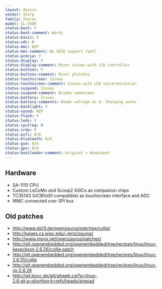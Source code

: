 ```yaml
---
layout: device
vendor: Sharp
family: Zaurus
model: SL-5500
status-boot: Y
status-boot-comment: Works
status-basic: Y
status-udc: N
status-mmc: WIP
status-mmc-comment: No SDIO support (yet)
status-pcmcia: Y
status-display: Y
status-display-comment: Minor issues with LCD controller
status-buttons: Y
status-buttons-comment: Minor glitches
status-touchscreen: Issues
status-touchscreen-comment: Issues with LCD synchronization
status-suspend: Issues
status-suspend-comment: Breaks sometimes
status-battery: Issues
status-battery-comments: Reads voltage as 0. Charging works
status-backlight: Y
status-sound: WIP
status-flash: Y
status-leds: Y
status-cpufreq: N
status-irda: Y
status-wifi: N/A
status-bluetooth: N/A
status-gsm: N/A
status-gps: N/A
status-bootloader-comment: Original + Kexecboot
---
```


Hardware
--------

* SA-1110 CPU
* Custom LoCoMo and Scoop2 ASICs as companion chips
* TC35143 (UCB1x00 compatible) as touchscreen interface and ADC
* MMC connected over SPI bus

Old patches
-----------

* <http://www.do13.de/openzaurus/patches/collie/>
* <http://pages.cs.wisc.edu/~lenz/zaurus/>
* <http://www.rpsys.net/openzaurus/patches/>
* <http://git.openembedded.org/openembedded/tree/recipes/linux/linux-kexecboot-2.6.26/collie.patch>
* <http://git.openembedded.org/openembedded/tree/recipes/linux/linux-2.6.31/collie>
* <http://git.openembedded.org/openembedded/tree/recipes/linux/linux-rp-2.6.26>
* <http://git.bocc.de/git/gitweb.cgi?p=linux-2.6.git;a=shortlog;h=refs/heads/simpad>
